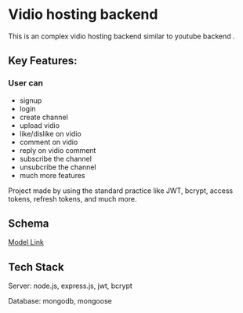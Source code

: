 # Vidio hosting backend 

This is an complex vidio hosting backend similar to youtube backend .

## Key Features:

### User can 
- signup
- login 
- create channel
- upload vidio
- like/dislike on vidio
- comment on vidio
- reply on vidio comment
- subscribe the channel
- unsubcribe the channel 
- much more features 

Project made by using the standard practice like JWT, bcrypt, access tokens, refresh tokens, and much more.

## Schema
[Model Link](https://app.eraser.io/workspace/4F6ipCn54Kl8Sih7QHtd?origin=share)

## Tech Stack

Server: node.js, express.js, jwt, bcrypt

Database: mongodb, mongoose